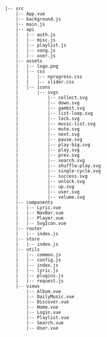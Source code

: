     |-- src
        |-- App.vue
        |-- background.js
        |-- main.js
        |-- api
        |   |-- auth.js
        |   |-- misc.js
        |   |-- playlist.js
        |   |-- song.js
        |   |-- user.js
        |-- assets
        |   |-- logo.png
        |   |-- css
        |   |   |-- nprogress.css
        |   |   |-- slider.css
        |   |-- icons
        |       |-- svgs
        |           |-- collect.svg
        |           |-- down.svg
        |           |-- gambit.svg
        |           |-- list-loop.svg
        |           |-- lock.svg
        |           |-- music-list.svg
        |           |-- mute.svg
        |           |-- next.svg
        |           |-- pause.svg
        |           |-- play-big.svg
        |           |-- play.svg
        |           |-- prev.svg
        |           |-- search.svg
        |           |-- shuffle-play.svg
        |           |-- single-cycle.svg
        |           |-- success.svg
        |           |-- unlock.svg
        |           |-- up.svg
        |           |-- user.svg
        |           |-- volume.svg
        |-- components
        |   |-- Lyric.vue
        |   |-- NavBar.vue
        |   |-- Player.vue
        |   |-- SvgIcon.vue
        |-- router
        |   |-- index.js
        |-- store
        |   |-- index.js
        |-- utils
        |   |-- common.js
        |   |-- config.js
        |   |-- index.js
        |   |-- lyric.js
        |   |-- plugins.js
        |   |-- request.js
        |-- views
            |-- Album.vue
            |-- DailyMusic.vue
            |-- Discover.vue
            |-- Home.vue
            |-- Login.vue
            |-- Playlist.vue
            |-- Search.vue
            |-- User.vue
